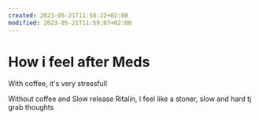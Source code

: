 ```yaml
---
created: 2023-05-21T11:58:22+02:00
modified: 2023-05-21T11:59:07+02:00
---
```


# How i feel after Meds

With coffee, it's very stressfull

Without coffee and Slow release Ritalin, I feel like a stoner, slow and hard tj grab thoughts
